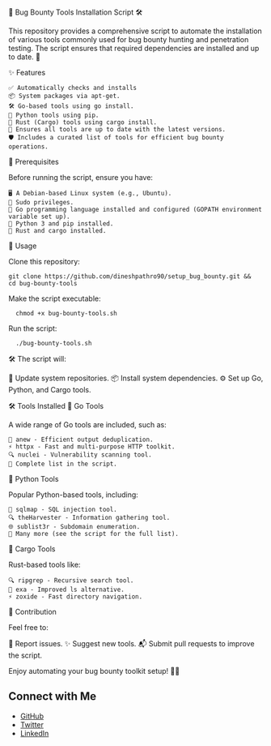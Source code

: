 🔧 Bug Bounty Tools Installation Script 🛠️

This repository provides a comprehensive script to automate the installation of various tools commonly used for bug bounty hunting and penetration testing. The script ensures that required dependencies are installed and up to date. 🚀

✨ Features

    ✅ Automatically checks and installs
    📦 System packages via apt-get.
    🛠️ Go-based tools using go install.
    🐍 Python tools using pip.
    🦀 Rust (Cargo) tools using cargo install.
    🔄 Ensures all tools are up to date with the latest versions.
    🛡️ Includes a curated list of tools for efficient bug bounty operations.
📝 Prerequisites

Before running the script, ensure you have:

    🖥️ A Debian-based Linux system (e.g., Ubuntu).
    🔑 Sudo privileges.
    🦄 Go programming language installed and configured (GOPATH environment variable set up).
    🐍 Python 3 and pip installed.
    🦀 Rust and cargo installed.

🚀 Usage

  Clone this repository:

    git clone https://github.com/dineshpathro90/setup_bug_bounty.git &&
    cd bug-bounty-tools
  Make the script executable:
      
      chmod +x bug-bounty-tools.sh
  Run the script:

      ./bug-bounty-tools.sh

  🛠️ The script will:

  🔄 Update system repositories.
  📦 Install system dependencies.
  ⚙️ Set up Go, Python, and Cargo tools.

🛠️ Tools Installed
🦄 Go Tools

A wide range of Go tools are included, such as:

    🚀 anew - Efficient output deduplication.
    ⚡ httpx - Fast and multi-purpose HTTP toolkit.
    🔍 nuclei - Vulnerability scanning tool.
    📜 Complete list in the script.
  🐍 Python Tools

Popular Python-based tools, including:

    🧪 sqlmap - SQL injection tool.
    🔍 theHarvester - Information gathering tool.
    🌐 sublist3r - Subdomain enumeration.
    🎉 Many more (see the script for the full list).

🦀 Cargo Tools

Rust-based tools like:

    🔍 ripgrep - Recursive search tool.
    📂 exa - Improved ls alternative.
    ⚡ zoxide - Fast directory navigation.

🤝 Contribution

Feel free to:

  🐞 Report issues.
  ✨ Suggest new tools.
  📬 Submit pull requests to improve the script.


Enjoy automating your bug bounty toolkit setup! 🎯✨
    
## Connect with Me

- [GitHub](https://github.com/dineshpathro90)  
- [Twitter](https://x.com/dineshpathro)  
- [LinkedIn](www.linkedin.com/in/dineshpathro)  
